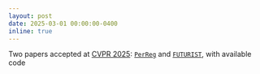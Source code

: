 ```yaml
---
layout: post
date: 2025-03-01 00:00:00-0400
inline: true
---
```


Two papers accepted at <a href="https://cvpr.thecvf.com/" target="_blank">CVPR 2025</a>: <a href="https://valeoai.github.io/publications/PerReg/" target="_blank">`PerReg`</a> and <a href="https://arxiv.org/abs/2501.08303" target="_blank">`FUTURIST`</a>, with available code
